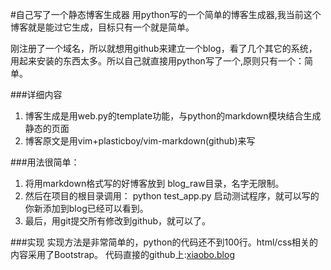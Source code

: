 #自己写了一个静态博客生成器
用python写的一个简单的博客生成器,我当前这个博客就是能过它生成，目标只有一个就是简单。


刚注册了一个域名，所以就想用github来建立一个blog，看了几个其它的系统，用起来安装的东西太多。所以自己就直接用python写了一个,原则只有一个：简单。

###详细内容
1. 博客生成是用web.py的template功能，与python的markdown模块结合生成静态的页面
2. 博客原文是用vim+plasticboy/vim-markdown(github)来写

###用法很简单：
1. 将用markdown格式写的好博客放到 blog_raw目录，名字无限制。
2. 然后在项目的根目录调用： python test_app.py 启动测试程序，就可以写的你新添加到blog已经可以看到。
3. 最后，用git提交所有修改到github，就可以了。

###实现
实现方法是非常简单的，python的代码还不到100行。html/css相关的内容采用了Bootstrap。
代码直接的github上:[xiaobo.blog](https://github.com/xiaoboh/xiaoboh.github.com)
